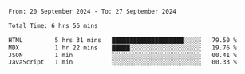 <!--START_SECTION:waka-->

```txt
From: 20 September 2024 - To: 27 September 2024

Total Time: 6 hrs 56 mins

HTML         5 hrs 31 mins   ████████████████████░░░░░   79.50 %
MDX          1 hr 22 mins    █████░░░░░░░░░░░░░░░░░░░░   19.76 %
JSON         1 min           ░░░░░░░░░░░░░░░░░░░░░░░░░   00.41 %
JavaScript   1 min           ░░░░░░░░░░░░░░░░░░░░░░░░░   00.33 %
```

<!--END_SECTION:waka-->